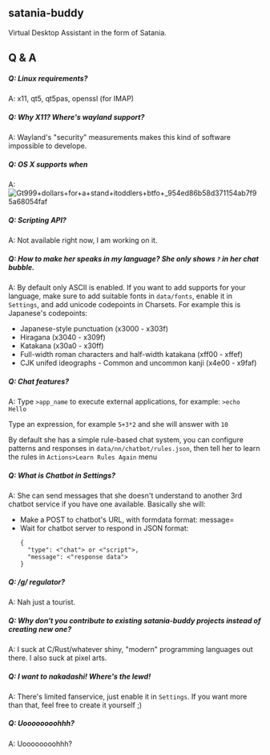 ## satania-buddy
Virtual Desktop Assistant in the form of Satania.

## Q & A
##### Q: Linux requirements?

A: x11, qt5, qt5pas, openssl (for IMAP)

##### Q: Why X11? Where's wayland support?

A: Wayland's "security" measurements makes this kind of software impossible to develope.

##### Q: OS X supports when

A:![Gt999+dollars+for+a+stand+itoddlers+btfo+_954ed86b58d371154ab7f95a68054faf](https://user-images.githubusercontent.com/7451778/155552903-936f2ff1-a32b-4fe2-bbbd-0403d169808a.gif)

##### Q: Scripting API?

A: Not available right now, I am working on it.

##### Q: How to make her speaks in my language? She only shows `?` in her chat bubble. 

A: By default only ASCII is enabled. If you want to add supports for your language, make sure to add suitable fonts in `data/fonts`, enable it in `Settings`, and add unicode codepoints in Charsets.
For example this is Japanese's codepoints:
- Japanese-style punctuation (x3000 - x303f)
- Hiragana (x3040 - x309f)
- Katakana (x30a0 - x30ff)
- Full-width roman characters and half-width katakana (xff00 - xffef)
- CJK unifed ideographs - Common and uncommon kanji (x4e00 - x9faf)

##### Q: Chat features?
A: Type `>app_name` to execute external applications, for example: `>echo Hello`

Type an expression, for example `5+3*2` and she will answer with `10`

By default she has a simple rule-based chat system, you can configure patterns and responses in `data/nn/chatbot/rules.json`, then tell her to learn the rules in `Actions>Learn Rules Again` menu

##### Q: What is Chatbot in Settings?

A: She can send messages that she doesn't understand to another 3rd chatbot service if you have one available. Basically she will:
- Make a POST to chatbot's URL, with formdata format: message=<her message>
- Wait for chatbot server to respond in JSON format:
  ```
  {
    "type": <"chat"> or <"script">,
    "message": <"response data">
  }
  ```

##### Q: /g/ regulator?

A: Nah just a tourist.

##### Q: Why don't you contribute to existing satania-buddy projects instead of creating new one?

A: I suck at C/Rust/whatever shiny, "modern" programming languages out there. I also suck at pixel arts.

##### Q: I want to nakadashi! Where's the lewd!

A: There's limited fanservice, just enable it in `Settings`. If you want more than that, feel free to create it yourself ;)

##### Q: Uoooooooohhh?

A: Uoooooooohhh?
